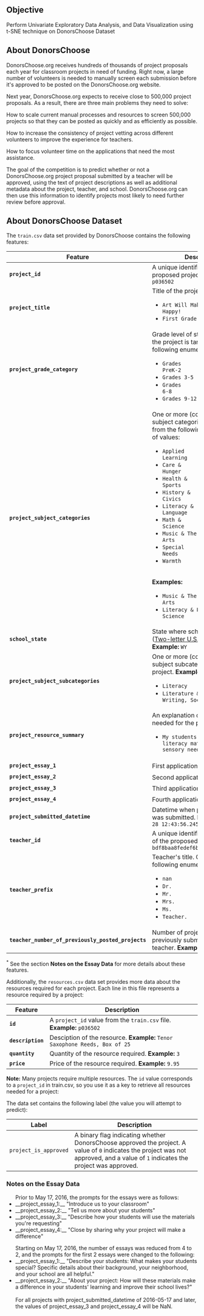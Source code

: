 ## Objective

Perform Univariate Exploratory Data Analysis, and Data Visualization using t-SNE technique on DonorsChoose Dataset

## About DonorsChoose

DonorsChoose.org receives hundreds of thousands of project proposals each year for classroom projects in need of funding. Right now, a large number of volunteers is needed to manually screen each submission before it's approved to be posted on the DonorsChoose.org website.

Next year, DonorsChoose.org expects to receive close to 500,000 project proposals. As a result, there are three main problems they need to solve:

How to scale current manual processes and resources to screen 500,000 projects so that they can be posted as quickly and as efficiently as possible.

How to increase the consistency of project vetting across different volunteers to improve the experience for teachers.

How to focus volunteer time on the applications that need the most assistance.

The goal of the competition is to predict whether or not a DonorsChoose.org project proposal submitted by a teacher will be approved, using the text of project descriptions as well as additional metadata about the project, teacher, and school. DonorsChoose.org can then use this information to identify projects most likely to need further review before approval.  

## About DonorsChoose Dataset

The `train.csv` data set provided by DonorsChoose contains the following features:

Feature | Description 
----------|---------------
**`project_id`** | A unique identifier for the proposed project. **Example:** `p036502`   
**`project_title`**    | Title of the project. **Examples:**<br><ul><li><code>Art Will Make You Happy!</code></li><li><code>First Grade Fun</code></li></ul> 
**`project_grade_category`** | Grade level of students for which the project is targeted. One of the following enumerated values: <br/><ul><li><code>Grades PreK-2</code></li><li><code>Grades 3-5</code></li><li><code>Grades 6-8</code></li><li><code>Grades 9-12</code></li></ul>  
 **`project_subject_categories`** | One or more (comma-separated) subject categories for the project from the following enumerated list of values:  <br/><ul><li><code>Applied Learning</code></li><li><code>Care &amp; Hunger</code></li><li><code>Health &amp; Sports</code></li><li><code>History &amp; Civics</code></li><li><code>Literacy &amp; Language</code></li><li><code>Math &amp; Science</code></li><li><code>Music &amp; The Arts</code></li><li><code>Special Needs</code></li><li><code>Warmth</code></li></ul><br/> **Examples:** <br/><ul><li><code>Music &amp; The Arts</code></li><li><code>Literacy &amp; Language, Math &amp; Science</code></li>  
  **`school_state`** | State where school is located ([Two-letter U.S. postal code](https://en.wikipedia.org/wiki/List_of_U.S._state_abbreviations#Postal_codes)). **Example:** `WY`
**`project_subject_subcategories`** | One or more (comma-separated) subject subcategories for the project. **Examples:** <br/><ul><li><code>Literacy</code></li><li><code>Literature &amp; Writing, Social Sciences</code></li></ul> 
**`project_resource_summary`** | An explanation of the resources needed for the project. **Example:** <br/><ul><li><code>My students need hands on literacy materials to manage sensory needs!</code</li></ul> 
**`project_essay_1`**    | First application essay<sup>*</sup>  
**`project_essay_2`**    | Second application essay<sup>*</sup> 
**`project_essay_3`**    | Third application essay<sup>*</sup> 
**`project_essay_4`**    | Fourth application essay<sup>*</sup> 
**`project_submitted_datetime`** | Datetime when project application was submitted. **Example:** `2016-04-28 12:43:56.245`   
**`teacher_id`** | A unique identifier for the teacher of the proposed project. **Example:** `bdf8baa8fedef6bfeec7ae4ff1c15c56`  
**`teacher_prefix`** | Teacher's title. One of the following enumerated values: <br/><ul><li><code>nan</code></li><li><code>Dr.</code></li><li><code>Mr.</code></li><li><code>Mrs.</code></li><li><code>Ms.</code></li><li><code>Teacher.</code></li></ul>  
**`teacher_number_of_previously_posted_projects`** | Number of project applications previously submitted by the same teacher. **Example:** `2` 

<sup>*</sup> See the section <b>Notes on the Essay Data</b> for more details about these features.

Additionally, the `resources.csv` data set provides more data about the resources required for each project. Each line in this file represents a resource required by a project:

Feature | Description 
----------|---------------
**`id`** | A `project_id` value from the `train.csv` file.  **Example:** `p036502`   
**`description`** | Desciption of the resource. **Example:** `Tenor Saxophone Reeds, Box of 25`   
**`quantity`** | Quantity of the resource required. **Example:** `3`   
**`price`** | Price of the resource required. **Example:** `9.95`   

**Note:** Many projects require multiple resources. The `id` value corresponds to a `project_id` in train.csv, so you use it as a key to retrieve all resources needed for a project:

The data set contains the following label (the value you will attempt to predict):

Label | Description
----------|---------------
`project_is_approved` | A binary flag indicating whether DonorsChoose approved the project. A value of `0` indicates the project was not approved, and a value of `1` indicates the project was approved.

### Notes on the Essay Data

<ul>
Prior to May 17, 2016, the prompts for the essays were as follows:
<li>__project_essay_1:__ "Introduce us to your classroom"</li>
<li>__project_essay_2:__ "Tell us more about your students"</li>
<li>__project_essay_3:__ "Describe how your students will use the materials you're requesting"</li>
<li>__project_essay_4:__ "Close by sharing why your project will make a difference"</li>
</ul>


<ul>
Starting on May 17, 2016, the number of essays was reduced from 4 to 2, and the prompts for the first 2 essays were changed to the following:<br>
<li>__project_essay_1:__ "Describe your students: What makes your students special? Specific details about their background, your neighborhood, and your school are all helpful."</li>
<li>__project_essay_2:__ "About your project: How will these materials make a difference in your students' learning and improve their school lives?"</li>
<br>For all projects with project_submitted_datetime of 2016-05-17 and later, the values of project_essay_3 and project_essay_4 will be NaN.
</ul>
